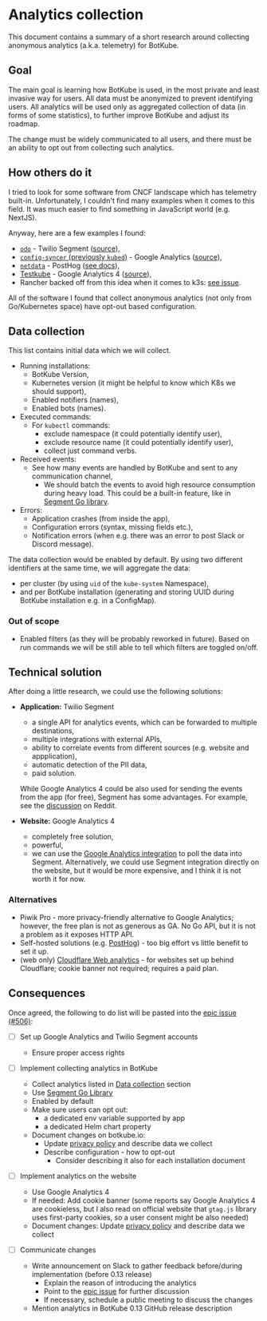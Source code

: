 # Analytics collection

This document contains a summary of a short research around collecting anonymous analytics (a.k.a. telemetry) for BotKube.

## Goal

The main goal is learning how BotKube is used, in the most private and least invasive way for users.
All data must be anonymized to prevent identifying users. All analytics will be used only as aggregated collection of data (in forms of some statistics), to further improve BotKube and adjust its roadmap.

The change must be widely communicated to all users, and there must be an ability to opt out from collecting such analytics.

## How others do it

I tried to look for some software from CNCF landscape which has telemetry built-in. Unfortunately, I couldn't find many examples when it comes to this field. It was much easier to find something in JavaScript world (e.g. NextJS).

Anyway, here are a few examples I found:

- [`odo`](https://github.com/redhat-developer/odo) - Twilio Segment ([source](https://github.com/redhat-developer/odo/blob/77d6b6df5cdd05074db8728d1aead76d3e259e25/pkg/segment/segment.go)),
- [`config-syncer` (previously `kubed`)](https://github.com/kubeops/config-syncer) - Google Analytics ([source](https://github.com/kubeops/config-syncer/blob/release-0.12/vendor/kmodules.xyz/client-go/tools/cli/cli.go)),
- [`netdata`](https://github.com/netdata/netdata) - PostHog ([see docs](https://learn.netdata.cloud/docs/agent/anonymous-statistics)),
- [Testkube](https://github.com/kubeshop/testkube) - Google Analytics 4 ([source](https://github.com/kubeshop/testkube/blob/34c57dbdb9312b68910e0ad5808485292fa31313/pkg/analytics/analytics.go)),
- Rancher backed off from this idea when it comes to k3s: [see issue](https://github.com/k3s-io/k3s/issues/834).

All of the software I found that collect anonymous analytics (not only from Go/Kubernetes space) have opt-out based configuration.

## Data collection

This list contains initial data which we will collect.

- Running installations:
  - BotKube Version,
  - Kubernetes version (it might be helpful to know which K8s we should support),
  - Enabled notifiers (names),
  - Enabled bots (names).
- Executed commands:
  - For `kubectl` commands:
    - exclude namespace (it could potentially identify user),
    - exclude resource name (it could potentially identify user),
    - collect just command verbs.
- Received events:
  - See how many events are handled by BotKube and sent to any communication channel,
    - We should batch the events to avoid high resource consumption during heavy load. This could be a built-in feature, like in [Segment Go library](https://segment.com/docs/connections/sources/catalog/libraries/server/go/#batching).
- Errors:
  - Application crashes (from inside the app),
  - Configuration errors (syntax, missing fields etc.),
  - Notification errors (when e.g. there was an error to post Slack or Discord message).

The data collection would be enabled by default.
By using two different identifiers at the same time, we will aggregate the data:
- per cluster (by using `uid` of the `kube-system` Namespace),
- and per BotKube installation (generating and storing UUID during BotKube installation e.g. in a ConfigMap).

### Out of scope

- Enabled filters (as they will be probably reworked in future). Based on run commands we will be still able to tell which filters are toggled on/off.

## Technical solution

After doing a little research, we could use the following solutions:

- **Application:** Twilio Segment

  - a single API for analytics events, which can be forwarded to multiple destinations,
  - multiple integrations with external APIs,
  - ability to correlate events from different sources (e.g. website and appplication),
  - automatic detection of the PII data,
  - paid solution.

  While Google Analytics 4 could be also used for sending the events from the app (for free), Segment has some advantages. For example, see the [discussion](https://www.reddit.com/r/GoogleTagManager/comments/f8nicy/how_is_segment_and_other_tools_different_to_gtm/) on Reddit.

- **Website:** Google Analytics 4

  - completely free solution,
  - powerful,
  - we can use the [Google Analytics integration](https://segment.com/catalog/integrations/google-analytics/) to poll the data into Segment. Alternatively, we could use Segment integration directly on the website, but it would be more expensive, and I think it is not worth it for now.

### Alternatives

- Piwik Pro - more privacy-friendly alternative to Google Analytics; however, the free plan is not as generous as GA. No Go API, but it is not a problem as it exposes HTTP API.
- Self-hosted solutions (e.g. [PostHog](https://github.com/PostHog/posthog)) - too big effort vs little benefit to set it up.
- (web only) [Cloudflare Web analytics](https://www.cloudflare.com/web-analytics/) - for websites set up behind Cloudflare; cookie banner not required; requires a paid plan.

## Consequences

Once agreed, the following to do list will be pasted into the [epic issue (#506)](https://github.com/kubeshop/botkube/issues/506):

- [ ] Set up Google Analytics and Twilio Segment accounts
  - Ensure proper access rights

- [ ] Implement collecting analytics in BotKube
  - Collect analytics listed in [Data collection](#data-collection) section
  - Use [Segment Go Library](https://segment.com/docs/connections/sources/catalog/libraries/server/go/)
  - Enabled by default
  - Make sure users can opt out:
    - a dedicated env variable supported by app
    - a dedicated Helm chart property
  - Document changes on botkube.io:
    - Update [privacy policy](https://github.com/kubeshop/botkube-docs/blob/main/content/privacy.md) and describe data we collect
    - Describe configuration - how to opt-out
      - Consider describing it also for each installation document

- [ ] Implement analytics on the website
  - Use Google Analytics 4
  - If needed: Add cookie banner (some reports say Google Analytics 4 are cookieless, but I also read on official website that `gtag.js` library uses first-party cookies, so a user consent might be also needed)
  - Document changes: Update [privacy policy](https://github.com/kubeshop/botkube-docs/blob/main/content/privacy.md) and describe data we collect

- [ ] Communicate changes
  - Write announcement on Slack to gather feedback before/during implementation (before 0.13 release)
    - Explain the reason of introducing the analytics
    - Point to the [epic issue](https://github.com/kubeshop/botkube/issues/506) for further discussion
    - If necessary, schedule a public meeting to discuss the changes
  - Mention analytics in BotKube 0.13 GitHub release description

